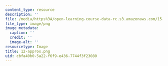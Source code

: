 ```yaml
---
content_type: resource
description: ''
file: /media/https%3A/open-learning-course-data-rc.s3.amazonaws.com/15-es718-global-health-innovation-delivering-targeted-advice-to-an-organization-in-the-field-spring-2015/cbfa40b05a22f6f9e4367744f3f23080_12-approx.png
file_type: image/png
image_metadata:
  caption: ''
  credit: ''
  image-alt: ''
resourcetype: Image
title: 12-approx.png
uid: cbfa40b0-5a22-f6f9-e436-7744f3f23080
---
```

